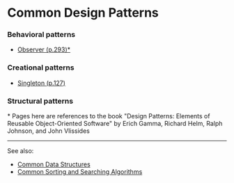 # Common Design Patterns

### Behavioral patterns

- [Observer (p.293)*](./behavioral-patterns/Observer/Observer.ts)

### Creational patterns

- [Singleton (p.127)](./creational-patterns/Singleton/Singleton.ts)

### Structural patterns

<!--
Simplest and most common patterns
- Abstract Factory (p.87)
- Adapter (p.139)
- Composite (p.163)
- Decorator (p.175)
- Factory Method (p.107)
- Strategy (p.315)
- Template Method (p.325)
-->

\* Pages here are references to the book "Design Patterns: Elements of Reusable Object-Oriented Software" by Erich Gamma, Richard Helm, Ralph Johnson, and John Vlissides

---

See also:
- [Common Data Structures](https://github.com/stuymedova/common-data-structures)
- [Common Sorting and Searching Algorithms](https://github.com/stuymedova/common-sorting-and-searching-algorithms)
